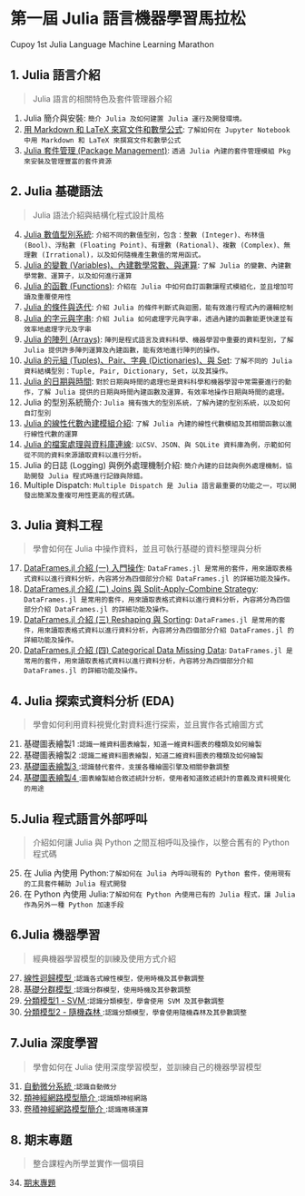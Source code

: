 # 第一屆 Julia 語言機器學習馬拉松
Cupoy 1st Julia Language Machine Learning Marathon

## 1. Julia 語言介紹
> Julia 語言的相關特色及套件管理器介紹

1. Julia 簡介與安裝: `簡介 Julia 及如何建置 Julia 運行及開發環境。`    
2. <a href='https://github.com/PrestonYU/JuliaMarathon/blob/master/homework/Day_002_hw.ipynb'>用 Markdown 和 LaTeX 來寫文件和數學公式</a>: `了解如何在 Jupyter Notebook 中用 Markdown 和 LaTeX 來撰寫文件和數學公式`    
3. <a href='https://github.com/PrestonYU/JuliaMarathon/blob/master/homework/Day_003_hw.ipynb'>Julia 套件管理 (Package Management)</a>: `透過 Julia 內建的套件管理模組 Pkg 來安裝及管理豐富的套件資源`   

## 2. Julia 基礎語法   
> Julia 語法介紹與結構化程式設計風格   
4. <a href='https://github.com/PrestonYU/JuliaMarathon/blob/master/homework/Day_004_hw.ipynb'>Julia 數值型別系統</a>: `介紹不同的數值型別，包含：整數 (Integer)、布林值 (Bool)、浮點數 (Floating Point)、有理數 (Rational)、複數 (Complex)、無理數 (Irrational)，以及如何隨機產生數值的常用函式。`   
5. <a href='https://github.com/PrestonYU/JuliaMarathon/blob/master/homework/Day_005_hw.ipynb'>Julia 的變數 (Variables)、內建數學常數、與運算</a>: `了解 Julia 的變數、內建數學常數、運算子，以及如何進行運算`    
6. <a href='https://github.com/PrestonYU/JuliaMarathon/blob/master/homework/Day_006_hw.ipynb'>Julia 的函數 (Functions)</a>: `介紹在 Julia 中如何自訂函數讓程式模組化，並且增加可讀及重覆使用性`   
7. <a href='https://github.com/PrestonYU/JuliaMarathon/blob/master/homework/Day_007_hw.ipynb'>Julia 的條件與迭代</a>: `介紹 Julia 的條件判斷式與迴圈，能有效進行程式內的邏輯挖制`    
8. <a href='https://github.com/PrestonYU/JuliaMarathon/blob/master/homework/Day_008_hw.ipynb'>Julia 的字元與字串</a>: `介紹 Julia 如何處理字元與字串，透過內建的函數能更快速並有效率地處理字元及字串`    
9. <a href='https://github.com/PrestonYU/JuliaMarathon/blob/master/homework/Day_009_hw.ipynb'>Julia 的陣列 (Arrays)</a>: `陣列是程式語言及資料科學、機器學習中重要的資料型別，了解 Julia 提供許多陣列運算及內建函數，能有效地進行陣列的操作。`   
10. <a href='https://github.com/PrestonYU/JuliaMarathon/blob/master/homework/Day_010_hw.ipynb'>Julia 的元組 (Tuples)、Pair、字典 (Dictionaries)、與 Set</a>: `了解不同的 Julia 資料結構型別：Tuple, Pair, Dictionary, Set，以及其操作。`    
11. <a href='https://github.com/PrestonYU/JuliaMarathon/blob/master/homework/Day_011_hw.ipynb'>Julia 的日期與時間</a>: `對於日期與時間的處理也是資料科學和機器學習中常需要進行的動作，了解 Julia 提供的日期與時間內建函數及運算，有效率地操作日期與時間的處理。`   
12. Julia 的型別系統簡介: `Julia 擁有強大的型別系統，了解內建的型別系統，以及如何自訂型別`   
13. <a href='https://github.com/PrestonYU/JuliaMarathon/blob/master/homework/Day_013_hw.ipynb'>Julia 的線性代數內建模組介紹</a>: `了解 Julia 內建的線性代數模組及其相關函數以進行線性代數的運算`   
14. <a href='https://github.com/PrestonYU/JuliaMarathon/blob/master/homework/Day_014_hw.ipynb'>Julia 的檔案處理與資料庫連線</a>: `以CSV、JSON、與 SQLite 資料庫為例，示範如何從不同的資料來源讀取資料以進行分析。`    
15. Julia 的日誌 (Logging) 與例外處理機制介紹: `簡介內建的日誌與例外處理機制，協助開發 Julia 程式時進行記錄與除錯。`    
16. Multiple Dispatch: `Multiple Dispatch 是 Julia 語言最重要的功能之一，可以開發出簡潔及重複可用性更高的程式碼。`    

## 3. Julia 資料工程   
> 學會如何在 Julia 中操作資料，並且可執行基礎的資料整理與分析   
17. <a href='https://github.com/PrestonYU/JuliaMarathon/blob/master/homework/Day_017_hw.ipynb'>DataFrames.jl 介紹 (一) 入門操作</a>: `DataFrames.jl 是常用的套件，用來讀取表格式資料以進行資料分析，內容將分為四個部分介紹 DataFrames.jl 的詳細功能及操作。`    
18. <a href='https://github.com/PrestonYU/JuliaMarathon/blob/master/homework/Day_018_hw.ipynb'>DataFrames.jl 介紹 (二) Joins 與 Split-Apply-Combine Strategy</a>: `DataFrames.jl 是常用的套件，用來讀取表格式資料以進行資料分析，內容將分為四個部分介紹 DataFrames.jl 的詳細功能及操作。`     
19. <a href='https://github.com/PrestonYU/JuliaMarathon/blob/master/homework/Day_019_hw.ipynb'>DataFrames.jl 介紹 (三) Reshaping 與 Sorting</a>: `DataFrames.jl 是常用的套件，用來讀取表格式資料以進行資料分析，內容將分為四個部分介紹 DataFrames.jl 的詳細功能及操作。`    
20. <a href='https://github.com/PrestonYU/JuliaMarathon/blob/master/homework/Day_020_hw.ipynb'>DataFrames.jl 介紹 (四) Categorical Data Missing Data</a>: `DataFrames.jl 是常用的套件，用來讀取表格式資料以進行資料分析，內容將分為四個部分介紹 DataFrames.jl 的詳細功能及操作。`    

## 4. Julia 探索式資料分析 (EDA)   
> 學會如何利用資料視覺化對資料進行探索，並且實作各式繪圖方式    
21. 基礎圖表繪製1 :`認識一維資料圖表繪製，知道一維資料圖表的種類及如何繪製`    
22. 基礎圖表繪製2 :`認識二維資料圖表繪製，知道二維資料圖表的種類及如何繪製`    
23. <a href='https://github.com/PrestonYU/JuliaMarathon/blob/master/homework/Day_023_hw.ipynb'>基礎圖表繪製3 </a>:`認識替代套件，支援各種繪圖引擎及相關參數調整`    
24. <a href='https://github.com/PrestonYU/JuliaMarathon/blob/master/homework/Day_024_hw.ipynb'>基礎圖表繪製4 </a>:`圖表繪製結合敘述統計分析，使用者知道敘述統計的意義及資料視覺化的用途`     

## 5.Julia 程式語言外部呼叫   
> 介紹如何讓 Julia 與 Python 之間互相呼叫及操作，以整合舊有的 Python 程式碼    
25. 在 Julia 內使用 Python:`了解如何在 Julia 內呼叫現有的 Python 套件，使用現有的工具套件輔助 Julia 程式開發`     
26. 在 Python 內使用 Julia:`了解如何在 Python 內使用已有的 Julia 程式，讓 Julia 作為另外一種 Python 加速手段`    

## 6.Julia 機器學習   
> 經典機器學習模型的訓練及使用方式介紹    
27. <a href='https://github.com/PrestonYU/JuliaMarathon/blob/master/homework/Day_027_hw.ipynb'>線性迴歸模型 </a>:`認識各式線性模型，使用時機及其參數調整`     
28. <a href='https://github.com/PrestonYU/JuliaMarathon/blob/master/homework/Day_028_hw.ipynb'>基礎分群模型 </a>:`認識分群模型，使用時機及其參數調整`    
29. <a href='https://github.com/PrestonYU/JuliaMarathon/blob/master/homework/Day_029_hw.ipynb'>分類模型1 - SVM </a>:`認識分類模型，學會使用 SVM 及其參數調整`    
30. <a href='https://github.com/PrestonYU/JuliaMarathon/blob/master/homework/Day_030_hw.ipynb'>分類模型2 - 隨機森林 </a>:`認識分類模型，學會使用隨機森林及其參數調整`    

## 7.Julia 深度學習   
> 學會如何在 Julia 使用深度學習模型，並訓練自己的機器學習模型   
31. <a href='https://github.com/PrestonYU/JuliaMarathon/blob/master/homework/Day_031_hw.ipynb'>自動微分系統 </a>:`認識自動微分`    
32. <a href='https://github.com/PrestonYU/JuliaMarathon/blob/master/homework/Day_032_hw.ipynb'>類神經網路模型簡介 </a>:`認識類神經網路`    
33. <a href='https://github.com/PrestonYU/JuliaMarathon/blob/master/homework/Day_033_hw.ipynb'>卷積神經網路模型簡介 </a>:`認識捲積運算` 

## 8. 期末專題   
> 整合課程內所學並實作一個項目    
34. <a href='https://github.com/PrestonYU/JuliaMarathon/blob/master/homework/julia_034-036_final.ipynb'>期末專題 </a>
